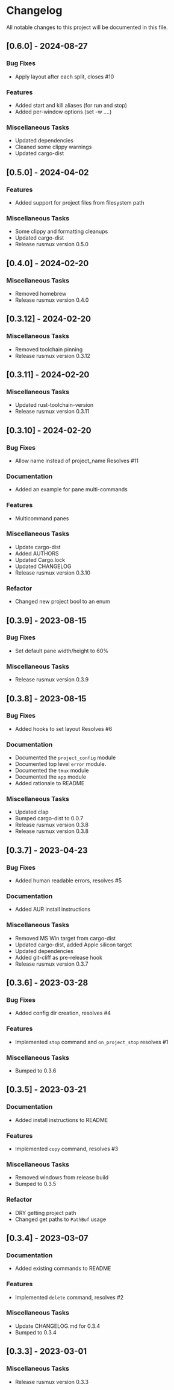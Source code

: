 # Changelog

All notable changes to this project will be documented in this file.

## [0.6.0] - 2024-08-27

### Bug Fixes

- Apply layout after each split, closes #10

### Features

- Added start and kill aliases (for run and stop)
- Added per-window options (set -w ....)

### Miscellaneous Tasks

- Updated dependencies
- Cleaned some clippy warnings
- Updated cargo-dist

## [0.5.0] - 2024-04-02

### Features

- Added support for project files from filesystem path

### Miscellaneous Tasks

- Some clippy and formatting cleanups
- Updated cargo-dist
- Release rusmux version 0.5.0

## [0.4.0] - 2024-02-20

### Miscellaneous Tasks

- Removed homebrew
- Release rusmux version 0.4.0

## [0.3.12] - 2024-02-20

### Miscellaneous Tasks

- Removed toolchain pinning
- Release rusmux version 0.3.12

## [0.3.11] - 2024-02-20

### Miscellaneous Tasks

- Updated rust-toolchain-version
- Release rusmux version 0.3.11

## [0.3.10] - 2024-02-20

### Bug Fixes

- Allow name instead of project_name Resolves #11

### Documentation

- Added an example for pane multi-commands

### Features

- Multicommand panes

### Miscellaneous Tasks

- Update cargo-dist
- Added AUTHORS
- Updated Cargo.lock
- Updated CHANGELOG
- Release rusmux version 0.3.10

### Refactor

- Changed new project bool to an enum

## [0.3.9] - 2023-08-15

### Bug Fixes

- Set default pane width/height to 60%

### Miscellaneous Tasks

- Release rusmux version 0.3.9

## [0.3.8] - 2023-08-15

### Bug Fixes

- Added hooks to set layout Resolves #6

### Documentation

- Documented the `project_config` module
- Documented top level `error` module.
- Documented the `tmux` module
- Documented the `app` module
- Added rationale to README

### Miscellaneous Tasks

- Updated clap
- Bumped cargo-dist to 0.0.7
- Release rusmux version 0.3.8
- Release rusmux version 0.3.8

## [0.3.7] - 2023-04-23

### Bug Fixes

- Added human readable errors, resolves #5

### Documentation

- Added AUR install instructions

### Miscellaneous Tasks

- Removed MS Win target from cargo-dist
- Updated cargo-dist, added Apple silicon target
- Updated dependencies
- Added git-cliff as pre-release hook
- Release rusmux version 0.3.7

## [0.3.6] - 2023-03-28

### Bug Fixes

- Added config dir creation, resolves #4

### Features

- Implemented `stop` command and `on_project_stop` resolves #1

### Miscellaneous Tasks

- Bumped to 0.3.6

## [0.3.5] - 2023-03-21

### Documentation

- Added install instructions to README

### Features

- Implemented `copy` command, resolves #3

### Miscellaneous Tasks

- Removed windows from release build
- Bumped to 0.3.5

### Refactor

- DRY getting project path
- Changed get paths to `PathBuf` usage

## [0.3.4] - 2023-03-07

### Documentation

- Added existing commands to README

### Features

- Implemented `delete` command, resolves #2

### Miscellaneous Tasks

- Update CHANGELOG.md for 0.3.4
- Bumped to 0.3.4

## [0.3.3] - 2023-03-01

### Miscellaneous Tasks

- Release rusmux version 0.3.3

<!-- generated by git-cliff -->

